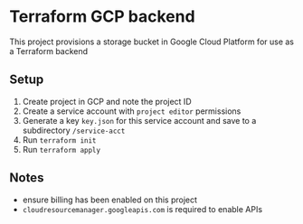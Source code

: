 # Terraform GCP backend

This project provisions a storage bucket in Google Cloud Platform for use as a Terraform backend


## Setup

1. Create project in GCP and note the project ID
2. Create a service account with `project editor` permissions
3. Generate a key `key.json` for this service account and save to a subdirectory `/service-acct`
4. Run `terraform init`
5. Run `terraform apply`


## Notes

- ensure billing has been enabled on this project
- `cloudresourcemanager.googleapis.com` is required to enable APIs
